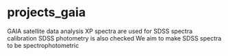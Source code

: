# projects_gaia
GAIA satellite data analysis
XP spectra are used for SDSS spectra calibration
SDSS photometry is also checked
We aim to make SDSS spectra to be spectrophotometric

